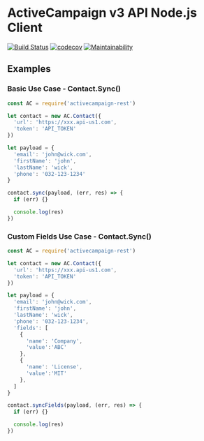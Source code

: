 # ActiveCampaign v3 API Node.js Client

[![Build Status](https://travis-ci.com/android86/activecampaign.svg?branch=master)](https://travis-ci.com/android86/activecampaign)
[![codecov](https://codecov.io/gh/android86/activecampaign/branch/master/graph/badge.svg)](https://codecov.io/gh/android86/activecampaign)
[![Maintainability](https://api.codeclimate.com/v1/badges/3021111943dd84108367/maintainability)](https://codeclimate.com/github/android86/activecampaign/maintainability)

## Examples

### Basic Use Case - Contact.Sync()

``` js
const AC = require('activecampaign-rest')

let contact = new AC.Contact({
  'url': 'https://xxx.api-us1.com',
  'token': 'API_TOKEN'
})

let payload = {
  'email': 'john@wick.com',
  'firstName': 'john',
  'lastName': 'wick',
  'phone': '032-123-1234'
}

contact.sync(payload, (err, res) => {
  if (err) {}

  console.log(res)
})
```

### Custom Fields Use Case - Contact.Sync()

``` js
const AC = require('activecampaign-rest')

let contact = new AC.Contact({
  'url': 'https://xxx.api-us1.com',
  'token': 'API_TOKEN'
})

let payload = {
  'email': 'john@wick.com',
  'firstName': 'john',
  'lastName': 'wick',
  'phone': '032-123-1234',
  'fields': [
    {
      'name': 'Company',
      'value':'ABC'
    },
    {
      'name': 'License',
      'value':'MIT'
    },
  ]
}

contact.syncFields(payload, (err, res) => {
  if (err) {}

  console.log(res)
})
```
